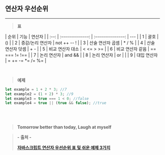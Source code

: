 ## 연산자 우선순위

---

> **표**

| 순위 |       기능       |      연산자       |
| :--: | :--------------: | :---------------: | --- |
|  1   |       괄호       |        ()         |
|  2   | 증감/논리 연산자 |    not ++ -- !    |
|  3   | 산술 연산자 곱셈 |      \* / %       |
|  4   | 산술 연산자 덧셈 |        + -        |
|  5   | 비교 연산자 대소 |     < <= > >=     |
|  6   | 비교 연산자 같음 |   == === != !==   |
|  7   |   논리 연산자    |      and &&       |
|  8   |   논리 연산자    |        or         |     |
|  9   |   대입 연산자    | = += -= \*= /= %= |

<br>

> **예제**

```javascript
let example = 1 + 2 * 3; //7
let example2 = (1 + 2) * 3; //9
let example3 = true === 1 < 0; //false
let example4 = true || (true && false); //true
```

<br><br>

> **Tomorrow better than today, Laugh at myself**

> **- 출처 -**
>
> **[자바스크립트 연산자 우선순위 표 및 쉬운 예제 3가지](https://dasima.xyz/javascript-operator-priority/)**
